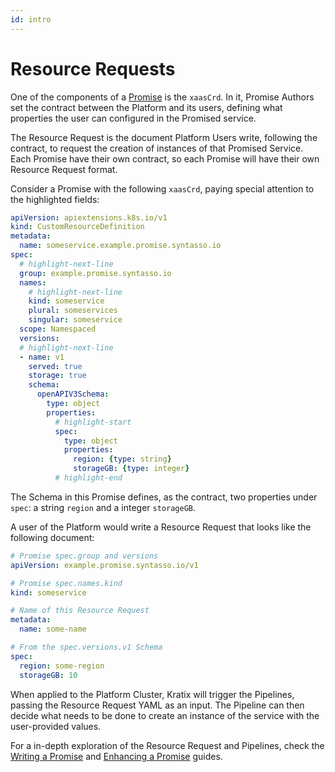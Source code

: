 ```yaml
---
id: intro
---
```


# Resource Requests

One of the components of a [Promise](../promises/intro) is the
`xaasCrd`. In it, Promise Authors set the contract between the Platform and its
users, defining what properties the user can configured in the Promised
service.

The Resource Request is the document Platform Users write, following the contract, to
request the creation of instances of that Promised Service. Each Promise have their own
contract, so each Promise will have their own Resource Request format.

Consider a Promise with the following `xaasCrd`, paying special attention to the
highlighted fields:

```yaml showLineNumbers
apiVersion: apiextensions.k8s.io/v1
kind: CustomResourceDefinition
metadata:
  name: someservice.example.promise.syntasso.io
spec:
  # highlight-next-line
  group: example.promise.syntasso.io
  names:
    # highlight-next-line
    kind: someservice
    plural: someservices
    singular: someservice
  scope: Namespaced
  versions:
  # highlight-next-line
  - name: v1
    served: true
    storage: true
    schema:
      openAPIV3Schema:
        type: object
        properties:
          # highlight-start
          spec:
            type: object
            properties:
              region: {type: string}
              storageGB: {type: integer}
          # highlight-end
```

The Schema in this Promise defines, as the contract, two properties under `spec`: a
string `region` and a integer `storageGB`.

A user of the Platform would write a Resource Request that looks like the following
document:

```yaml
# Promise spec.group and versions
apiVersion: example.promise.syntasso.io/v1

# Promise spec.names.kind
kind: someservice

# Name of this Resource Request
metadata:
  name: some-name

# From the spec.versions.v1 Schema
spec:
  region: some-region
  storageGB: 10
```

When applied to the Platform Cluster, Kratix will trigger the Pipelines, passing the
Resource Request YAML as an input. The Pipeline can then decide what needs to be done to
create an instance of the service with the user-provided values.

For a in-depth exploration of the Resource Request and Pipelines, check the [Writing a
Promise](../../guides/writing-a-promise) and [Enhancing a
Promise](../../guides/enhancing-a-promise) guides.
